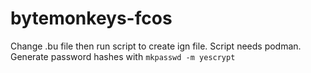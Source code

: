 # bytemonkeys-fcos

Change .bu file then run script to create ign file. Script needs podman. Generate password hashes with `mkpasswd -m yescrypt`
